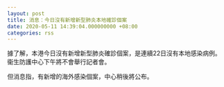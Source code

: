 ```yaml
---
layout: post
title: 消息：今日沒有新增新型肺炎本地確診個案
date: 2020-05-11 14:39:04.000000000 +08:00
categories: rss
---
```


據了解，本港今日沒有新增新型肺炎確診個案，是連續22日沒有本地感染病例。衞生防護中心下午將不會舉行記者會。

但消息指，有新增的海外感染個案，中心稍後將公布。
